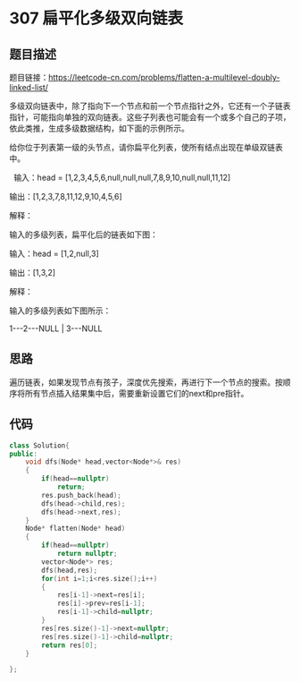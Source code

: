 # 307 扁平化多级双向链表

## 题目描述

题目链接：https://leetcode-cn.com/problems/flatten-a-multilevel-doubly-linked-list/

多级双向链表中，除了指向下一个节点和前一个节点指针之外，它还有一个子链表指针，可能指向单独的双向链表。这些子列表也可能会有一个或多个自己的子项，依此类推，生成多级数据结构，如下面的示例所示。

给你位于列表第一级的头节点，请你扁平化列表，使所有结点出现在单级双链表中。

 
输入：head = [1,2,3,4,5,6,null,null,null,7,8,9,10,null,null,11,12]

输出：[1,2,3,7,8,11,12,9,10,4,5,6]

解释：

输入的多级列表，扁平化后的链表如下图：



输入：head = [1,2,null,3]

输出：[1,3,2]

解释：

输入的多级列表如下图所示：

  1---2---NULL
  |
  3---NULL


## 思路

遍历链表，如果发现节点有孩子，深度优先搜索，再进行下一个节点的搜索。按顺序将所有节点插入结果集中后，需要重新设置它们的next和pre指针。

## 代码

```C++
class Solution{
public:
    void dfs(Node* head,vector<Node*>& res)
    {
        if(head==nullptr)
            return;
        res.push_back(head);
        dfs(head->child,res);
        dfs(head->next,res);
    }
    Node* flatten(Node* head)
    {
        if(head==nullptr)
            return nullptr;
        vector<Node*> res;
        dfs(head,res);
        for(int i=1;i<res.size();i++)
        {
            res[i-1]->next=res[i];
            res[i]->prev=res[i-1];
            res[i-1]->child=nullptr;
        }
        res[res.size()-1]->next=nullptr;
        res[res.size()-1]->child=nullptr;
        return res[0];
    }

};
```
